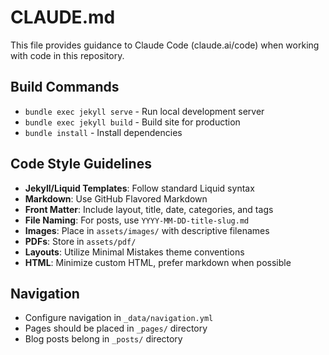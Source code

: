 # CLAUDE.md

This file provides guidance to Claude Code (claude.ai/code) when working with code in this repository.

## Build Commands
- `bundle exec jekyll serve` - Run local development server
- `bundle exec jekyll build` - Build site for production
- `bundle install` - Install dependencies

## Code Style Guidelines
- **Jekyll/Liquid Templates**: Follow standard Liquid syntax
- **Markdown**: Use GitHub Flavored Markdown
- **Front Matter**: Include layout, title, date, categories, and tags
- **File Naming**: For posts, use `YYYY-MM-DD-title-slug.md`
- **Images**: Place in `assets/images/` with descriptive filenames
- **PDFs**: Store in `assets/pdf/`
- **Layouts**: Utilize Minimal Mistakes theme conventions
- **HTML**: Minimize custom HTML, prefer markdown when possible

## Navigation
- Configure navigation in `_data/navigation.yml`
- Pages should be placed in `_pages/` directory
- Blog posts belong in `_posts/` directory
